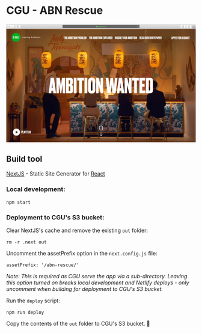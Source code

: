 # CGU - ABN Rescue

![Screenshot](https://github.com/DallasGale/ABN-Rescue/blob/master/_screenshots/landing-page.jpg)

## Build tool

[NextJS](https://nextjs.org) - Static Site Generator for [React](https://reactjs.org)

### Local development:
```
npm start
```

### Deployment to CGU's S3 bucket:

Clear NextJS's cache and remove the existing `out` folder:
```
rm -r .next out
```
Uncomment the assetPrefix option in the `next.config.js` file:  
```
assetPrefix: '/abn-rescue/'
```
_Note: This is required as CGU serve the app via a sub-directory.  Leaving this option turned on breaks local development and Netlify deploys - only uncomment when building for deployment to CGU's S3 bucket._

Run the `deploy` script: 
```
npm run deploy
```

Copy the contents of the `out` folder to CGU's S3 bucket.   🎉 
